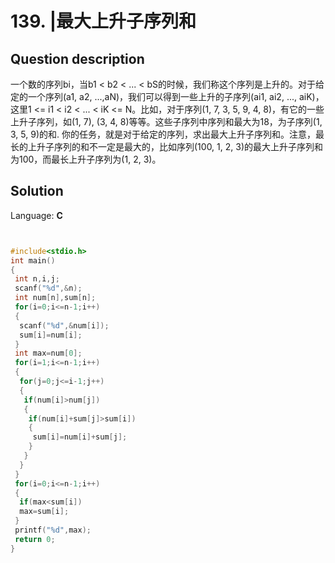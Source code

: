 # 139. |最大上升子序列和

## Question description


一个数的序列bi，当b1 < b2 < ... < bS的时候，我们称这个序列是上升的。对于给定的一个序列(a1, a2, ...,aN)，我们可以得到一些上升的子序列(ai1, ai2, ..., aiK)，这里1 <= i1 < i2 < ... < iK <= N。比如，对于序列(1, 7, 3, 5, 9, 4, 8)，有它的一些上升子序列，如(1, 7), (3, 4, 8)等等。这些子序列中序列和最大为18，为子序列(1, 3, 5, 9)的和.
你的任务，就是对于给定的序列，求出最大上升子序列和。注意，最长的上升子序列的和不一定是最大的，比如序列(100, 1, 2, 3)的最大上升子序列和为100，而最长上升子序列为(1, 2, 3)。


## Solution

Language: **C**

```C


#include<stdio.h>
int main()
{
 int n,i,j;
 scanf("%d",&n);
 int num[n],sum[n];
 for(i=0;i<=n-1;i++)
 {
  scanf("%d",&num[i]);
  sum[i]=num[i];
 }
 int max=num[0];
 for(i=1;i<=n-1;i++)
 {
  for(j=0;j<=i-1;j++)
  {
   if(num[i]>num[j])
   {
    if(num[i]+sum[j]>sum[i])
    {
     sum[i]=num[i]+sum[j];
    }
   }
  }
 }
 for(i=0;i<=n-1;i++)
 {
  if(max<sum[i])
  max=sum[i];
 }
 printf("%d",max);
 return 0;
}
```


